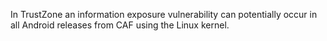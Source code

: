 In TrustZone an information exposure vulnerability can potentially occur in all Android releases from CAF using the Linux kernel.